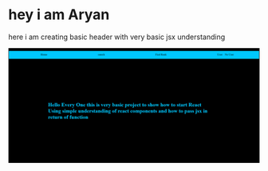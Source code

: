 # hey i am Aryan

here i am creating basic header with very basic jsx understanding


![alt text](image.png)